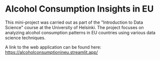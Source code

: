 # Alcohol Consumption Insights in EU

This mini-project was carried out as part of the "Introduction to Data Science" course at the University of Helsinki. The project focuses on analyzing alcohol consumption patterns in EU countries using various data science techniques.

A link to the web application can be found here: https://alcoholconsumptionineu.streamlit.app/
